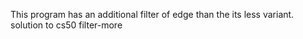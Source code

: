This program has an additional filter of edge than the its less variant.
solution to cs50 filter-more
